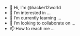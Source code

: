 - 👋 Hi, I’m @hacker12world
- 👀 I’m interested in ...
- 🌱 I’m currently learning ...
- 💞️ I’m looking to collaborate on ...
- 📫 How to reach me ...

<!---
hacker12world/hacker12world is a ✨ special ✨ repository because its `README.md` (this file) appears on your GitHub profile.
You can click the Preview link to take a look at your changes.
--->
